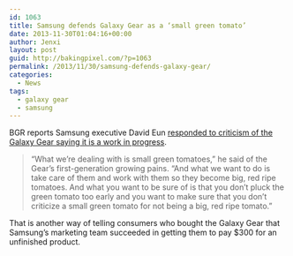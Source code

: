 ```yaml
---
id: 1063
title: Samsung defends Galaxy Gear as a ‘small green tomato’
date: 2013-11-30T01:04:16+00:00
author: Jenxi
layout: post
guid: http://bakingpixel.com/?p=1063
permalink: /2013/11/30/samsung-defends-galaxy-gear/
categories:
  - News
tags:
  - galaxy gear
  - samsung
---
```

BGR reports Samsung executive David Eun [responded to criticism of the Galaxy Gear saying it is a work in progress](http://bgr.com/2013/11/18/samsung-defends-galaxy-gear/).

> “What we’re dealing with is small green tomatoes,” he said of the Gear’s first-generation growing pains. “And what we want to do is take care of them and work with them so they become big, red ripe tomatoes. And what you want to be sure of is that you don’t pluck the green tomato too early and you want to make sure that you don’t criticize a small green tomato for not being a big, red ripe tomato.” 

That is another way of telling consumers who bought the Galaxy Gear that Samsung’s marketing team succeeded in getting them to pay $300 for an unfinished product.